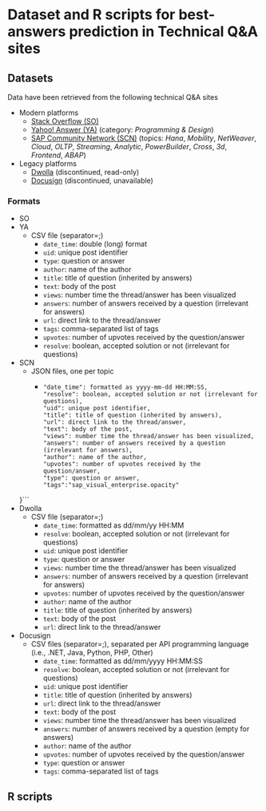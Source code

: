 # Dataset and R scripts for best-answers prediction in Technical Q&A sites

## Datasets
Data have been retrieved from the following technical Q&A sites
* Modern platforms
  * [Stack Overflow (SO)](https://www.stackoverflow.com) 
  * [Yahoo! Answer (YA)](https://answers.yahoo.com/dir/index?sid=396545663&link=list) (category: _Programming & Design_)
  * [SAP Community Network (SCN)](https://www.sap.com/community.html) (topics: _Hana_, _Mobility_, _NetWeaver_, _Cloud_, _OLTP_, _Streaming_, _Analytic_, _PowerBuilder_, _Cross_, _3d_, _Frontend_, _ABAP_)
* Legacy platforms
  * [Dwolla](https://discuss.dwolla.com/c/api-support) (discontinued, read-only)
  * [Docusign](https://www.docusign.com) (discontinued, unavailable)
  
### Formats
* SO
* YA
  * CSV file (separator=;)
    * `date_time`: double (long) format
    * `uid`: unique post identifier
    * `type`: question or answer
    * `author`: name of the author
    * `title`: title of question (inherited by answers)
    * `text`: body of the post
    * `views`: number time the thread/answer has been visualized
    * `answers`: number of answers received by a question (irrelevant for answers)
    * `url`: direct link to the thread/answer
    * `tags`: comma-separated list of tags
    * `upvotes`: number of upvotes received by the question/answer
    * `resolve`: boolean, accepted solution or not (irrelevant for questions)
* SCN
  * JSON files, one per topic
    * ```{  
      "date_time": formatted as yyyy-mm-dd HH:MM:SS,
      "resolve": boolean, accepted solution or not (irrelevant for questions),
      "uid": unique post identifier,
      "title": title of question (inherited by answers),
      "url": direct link to the thread/answer,
      "text": body of the post,
      "views": number time the thread/answer has been visualized,
      "answers": number of answers received by a question (irrelevant for answers),
      "author": name of the author,
      "upvotes": number of upvotes received by the question/answer,
      "type": question or answer,
      "tags":"sap_visual_enterprise.opacity"
   }```
* Dwolla
  * CSV file (separator=;)
    * `date_time`: formatted as dd/mm/yy HH:MM
    * `resolve`: boolean, accepted solution or not (irrelevant for questions)
    * `uid`: unique post identifier
    * `type`: question or answer
    * `views`: number time the thread/answer has been visualized
    * `answers`: number of answers received by a question (irrelevant for answers)
    * `upvotes`: number of upvotes received by the question/answer
    * `author`: name of the author
    * `title`: title of question (inherited by answers)
    * `text`: body of the post
    * `url`: direct link to the thread/answer
* Docusign
  * CSV files (separator=;), separated per API programming language (i.e., .NET, Java, Python, PHP, Other)
    * `date_time`: formatted as dd/mm/yyyy HH:MM:SS
    * `resolve`: boolean, accepted solution or not (irrelevant for questions)
    * `uid`: unique post identifier
    * `title`: title of question (inherited by answers)
    * `url`: direct link to the thread/answer
    * `text`: body of the post
    * `views`: number time the thread/answer has been visualized
    * `answers`: number of answers received by a question (empty for answers)
    * `author`: name of the author
    * `upvotes`: number of upvotes received by the question/answer
    * `type`: question or answer
    * `tags`: comma-separated list of tags

## R scripts
